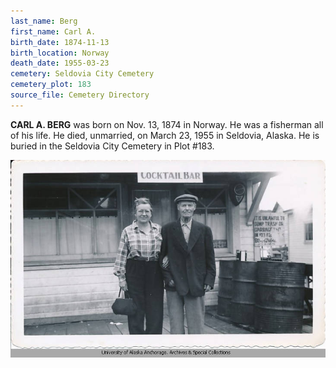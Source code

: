 ```yaml
---
last_name: Berg
first_name: Carl A.
birth_date: 1874-11-13
birth_location: Norway
death_date: 1955-03-23
cemetery: Seldovia City Cemetery
cemetery_plot: 183
source_file: Cemetery Directory
---
```

**CARL A. BERG** was born on Nov. 13, 1874 in Norway. He was a fisherman all of his life. He died, unmarried, on March 23, 1955 in Seldovia, Alaska. He is buried in the Seldovia City Cemetery in Plot #183.  

![](../assets/images/Carl%20Berg%20and%20Hannah%20Valentine%20Seldovia%201954.jpg)
